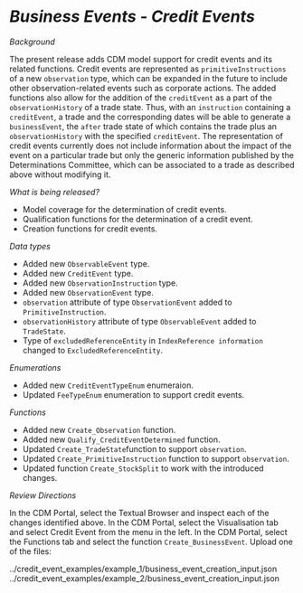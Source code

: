 # _Business Events - Credit Events_ #

_Background_

The present release adds CDM model support for credit events and its related functions. Credit events are represented as `primitiveInstructions` of a new `observation` type, which can be expanded in the future to include other observation-related events such as corporate actions. The added functions also allow for the addition of the `creditEvent` as a part of the `observationHistory` of a trade state. Thus, with an `instruction` containing a `creditEvent`, a trade and the corresponding dates will be able to generate a `businessEvent`, the `after` trade state of which contains the trade plus an `observationHistory` with the specified `creditEvent`. The representation of credit events currently does not include information about the impact of the event on a particular trade but only the generic information published by the Determinations Committee, which can be associated to a trade as described above without modifying it.

_What is being released?_

- Model coverage for the determination of credit events.
- Qualification functions for the determination of a credit event.
- Creation functions for credit events.

_Data types_

- Added new `ObservableEvent` type.
- Added new `CreditEvent` type.
- Added new `ObservationInstruction` type.
- Added new `ObservationEvent` type.
- `observation` attribute of type `ObservationEvent` added to `PrimitiveInstruction`.
- `observationHistory` attribute of type `ObservableEvent` added to `TradeState`.
- Type of `excludedReferenceEntity` in `IndexReference information` changed to `ExcludedReferenceEntity`.

_Enumerations_

- Added new `CreditEventTypeEnum` enumeraion.
- Updated `FeeTypeEnum` enumeration to support credit events.

_Functions_

- Added new `Create_Observation` function.
- Added new `Qualify_CreditEventDetermined` function.
- Updated `Create_TradeState`function to support `observation`.
- Updated `Create_PrimitiveInstruction` function to support `observation`.
- Updated function `Create_StockSplit` to work with the introduced changes.

_Review Directions_

In the CDM Portal, select the Textual Browser and inspect each of the changes identified above.
In the CDM Portal, select the Visualisation tab and select Credit Event from the menu in the left.
In the CDM Portal, select the Functions tab and select the function `Create_BusinessEvent`.
Upload one of the files:

../credit_event_examples/example_1/business_event_creation_input.json
../credit_event_examples/example_2/business_event_creation_input.json